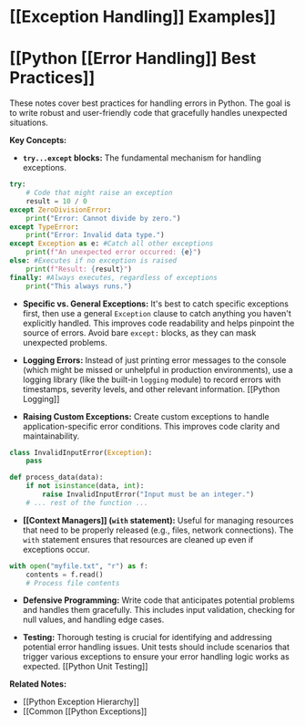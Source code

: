 # [[Exception Handling]] Examples]]
# [[Python [[Error Handling]] Best Practices]] 
These notes cover best practices for handling errors in Python.  The goal is to write robust and user-friendly code that gracefully handles unexpected situations.

**Key Concepts:**

* **`try...except` blocks:** The fundamental mechanism for handling exceptions.

```python
try:
    # Code that might raise an exception
    result = 10 / 0
except ZeroDivisionError:
    print("Error: Cannot divide by zero.")
except TypeError:
    print("Error: Invalid data type.")
except Exception as e: #Catch all other exceptions
    print(f"An unexpected error occurred: {e}")
else: #Executes if no exception is raised
    print(f"Result: {result}")
finally: #Always executes, regardless of exceptions
    print("This always runs.")

```

* **Specific vs. General Exceptions:**  It's best to catch specific exceptions first, then use a general `Exception` clause to catch anything you haven't explicitly handled.  This improves code readability and helps pinpoint the source of errors.  Avoid bare `except:` blocks, as they can mask unexpected problems.


* **Logging Errors:**  Instead of just printing error messages to the console (which might be missed or unhelpful in production environments), use a logging library (like the built-in `logging` module) to record errors with timestamps, severity levels, and other relevant information. [[Python Logging]]

* **Raising Custom Exceptions:** Create custom exceptions to handle application-specific error conditions.  This improves code clarity and maintainability.

```python
class InvalidInputError(Exception):
    pass

def process_data(data):
    if not isinstance(data, int):
        raise InvalidInputError("Input must be an integer.")
    # ... rest of the function ...
```

* **[[Context Managers]] (`with` statement):**  Useful for managing resources that need to be properly released (e.g., files, network connections).  The `with` statement ensures that resources are cleaned up even if exceptions occur.

```python
with open("myfile.txt", "r") as f:
    contents = f.read()
    # Process file contents
```

* **Defensive Programming:** Write code that anticipates potential problems and handles them gracefully.  This includes input validation, checking for null values, and handling edge cases.


* **Testing:** Thorough testing is crucial for identifying and addressing potential error handling issues.  Unit tests should include scenarios that trigger various exceptions to ensure your error handling logic works as expected. [[Python Unit Testing]]


**Related Notes:**

* [[Python Exception Hierarchy]]
* [[Common [[Python Exceptions]]



